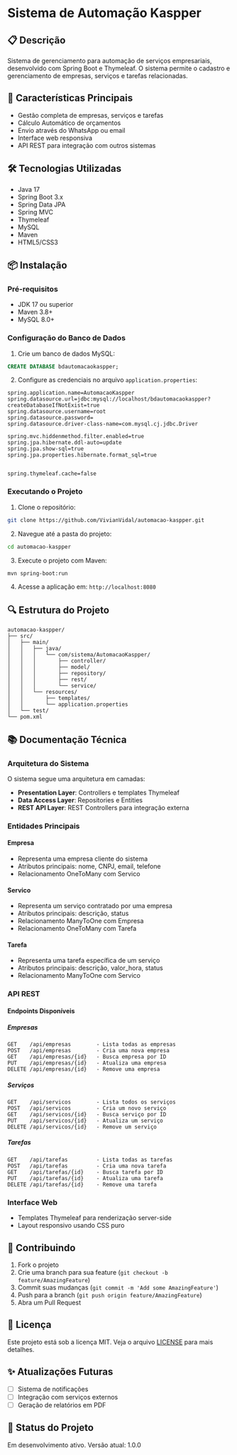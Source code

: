 # Sistema de Automação Kaspper

## 📋 Descrição
Sistema de gerenciamento para automação de serviços empresariais, desenvolvido com Spring Boot e Thymeleaf. O sistema permite o cadastro e gerenciamento de empresas, serviços e tarefas relacionadas.

## 🚀 Características Principais
- Gestão completa de empresas, serviços e tarefas
- Cálculo Automático de orçamentos
- Envio através do WhatsApp ou email
- Interface web responsiva
- API REST para integração com outros sistemas

## 🛠️ Tecnologias Utilizadas
- Java 17
- Spring Boot 3.x
- Spring Data JPA
- Spring MVC
- Thymeleaf
- MySQL
- Maven
- HTML5/CSS3

## 📦 Instalação

### Pré-requisitos
- JDK 17 ou superior
- Maven 3.8+
- MySQL 8.0+

### Configuração do Banco de Dados
1. Crie um banco de dados MySQL:
```sql
CREATE DATABASE bdautomacaokaspper;
```

2. Configure as credenciais no arquivo `application.properties`:
```properties
spring.application.name=AutomacaoKaspper
spring.datasource.url=jdbc:mysql://localhost/bdautomacaokaspper?createDatabaseIfNotExist=true
spring.datasource.username=root
spring.datasource.password= 
spring.datasource.driver-class-name=com.mysql.cj.jdbc.Driver

spring.mvc.hiddenmethod.filter.enabled=true
spring.jpa.hibernate.ddl-auto=update
spring.jpa.show-sql=true
spring.jpa.properties.hibernate.format_sql=true


spring.thymeleaf.cache=false
```

### Executando o Projeto
1. Clone o repositório:
```bash
git clone https://github.com/VivianVidal/automacao-kaspper.git
```

2. Navegue até a pasta do projeto:
```bash
cd automacao-kaspper
```

3. Execute o projeto com Maven:
```bash
mvn spring-boot:run
```

4. Acesse a aplicação em: `http://localhost:8080`

## 🔍 Estrutura do Projeto
```
automacao-kaspper/
├── src/
│   ├── main/
│   │   ├── java/
│   │   │   └── com/sistema/AutomacaoKaspper/
│   │   │       ├── controller/
│   │   │       ├── model/
│   │   │       ├── repository/
│   │   │       ├── rest/
│   │   │       └── service/
│   │   └── resources/
│   │       ├── templates/
│   │       └── application.properties
│   └── test/
└── pom.xml
```

## 📚 Documentação Técnica

### Arquitetura do Sistema
O sistema segue uma arquitetura em camadas:
- **Presentation Layer**: Controllers e templates Thymeleaf
- **Data Access Layer**: Repositories e Entities
- **REST API Layer**: REST Controllers para integração externa

### Entidades Principais

#### Empresa
- Representa uma empresa cliente do sistema
- Atributos principais: nome, CNPJ, email, telefone
- Relacionamento OneToMany com Servico

#### Servico
- Representa um serviço contratado por uma empresa
- Atributos principais: descrição, status
- Relacionamento ManyToOne com Empresa
- Relacionamento OneToMany com Tarefa

#### Tarefa
- Representa uma tarefa específica de um serviço
- Atributos principais: descrição, valor_hora, status
- Relacionamento ManyToOne com Servico

### API REST

#### Endpoints Disponíveis

##### Empresas
```
GET    /api/empresas        - Lista todas as empresas
POST   /api/empresas        - Cria uma nova empresa
GET    /api/empresas/{id}   - Busca empresa por ID
PUT    /api/empresas/{id}   - Atualiza uma empresa
DELETE /api/empresas/{id}   - Remove uma empresa
```

##### Serviços
```
GET    /api/servicos        - Lista todos os serviços
POST   /api/servicos        - Cria um novo serviço
GET    /api/servicos/{id}   - Busca serviço por ID
PUT    /api/servicos/{id}   - Atualiza um serviço
DELETE /api/servicos/{id}   - Remove um serviço
```

##### Tarefas
```
GET    /api/tarefas         - Lista todas as tarefas
POST   /api/tarefas         - Cria uma nova tarefa
GET    /api/tarefas/{id}    - Busca tarefa por ID
PUT    /api/tarefas/{id}    - Atualiza uma tarefa
DELETE /api/tarefas/{id}    - Remove uma tarefa
```

### Interface Web
- Templates Thymeleaf para renderização server-side
- Layout responsivo usando CSS puro

## 🤝 Contribuindo
1. Fork o projeto
2. Crie uma branch para sua feature (`git checkout -b feature/AmazingFeature`)
3. Commit suas mudanças (`git commit -m 'Add some AmazingFeature'`)
4. Push para a branch (`git push origin feature/AmazingFeature`)
5. Abra um Pull Request

## 📄 Licença
Este projeto está sob a licença MIT. Veja o arquivo [LICENSE](LICENSE) para mais detalhes.

## ✨ Atualizações Futuras
- [ ] Sistema de notificações
- [ ] Integração com serviços externos
- [ ] Geração de relatórios em PDF

## 🎯 Status do Projeto
Em desenvolvimento ativo. Versão atual: 1.0.0

